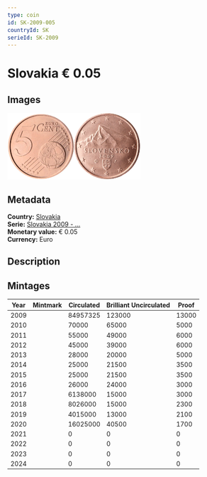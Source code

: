 ```yaml
---
type: coin
id: SK-2009-005
countryId: SK
serieId: SK-2009
---
```


# Slovakia € 0.05

## Images

<img src="../../../Images/common-2007-005.webp" height="150" alt="Front image"><img src="Images/slovakia-2009-005.webp" height="150" alt="Back image">

## Metadata

**Country:** [Slovakia](../index.md)\
**Serie:** [Slovakia 2009 - ...](index.md)\
**Monetary value:** € 0.05\
**Currency:** Euro

## Description

## Mintages

| Year | Mintmark | Circulated | Brilliant Uncirculated | Proof |
| ---- | -------- | ---------- | ---------------------- | ----- |
| 2009 |          | 84957325   | 123000                 | 13000 |
| 2010 |          | 70000      | 65000                  | 5000  |
| 2011 |          | 55000      | 49000                  | 6000  |
| 2012 |          | 45000      | 39000                  | 6000  |
| 2013 |          | 28000      | 20000                  | 5000  |
| 2014 |          | 25000      | 21500                  | 3500  |
| 2015 |          | 25000      | 21500                  | 3500  |
| 2016 |          | 26000      | 24000                  | 3000  |
| 2017 |          | 6138000    | 15000                  | 3000  |
| 2018 |          | 8026000    | 15000                  | 2300  |
| 2019 |          | 4015000    | 13000                  | 2100  |
| 2020 |          | 16025000   | 40500                  | 1700  |
| 2021 |          | 0          | 0                      | 0     |
| 2022 |          | 0          | 0                      | 0     |
| 2023 |          | 0          | 0                      | 0     |
| 2024 |          | 0          | 0                      | 0     |
